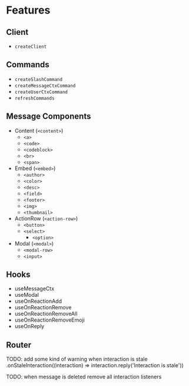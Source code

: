 # Features

## Client

- `createClient`

## Commands

- `createSlashCommand`
- `createMessageCtxCommand`
- `createUserCtxCommand`
- `refreshCommands`

## Message Components

- Content (`<content>`)
  - `<a>`
  - `<code>`
  - `<codeblock>`
  - `<br>`
  - `<span>`
- Embed (`<embed>`)
  - `<author>`
  - `<color>`
  - `<desc>`
  - `<field>`
  - `<footer>`
  - `<img>`
  - `<thumbnail>`
- ActionRow (`<action-row>`)
  - `<button>`
  - `<select>`
    - `<option>`
- Modal (`<modal>`)
  - `<modal-row>`
  - `<input>`

## Hooks

- useMessageCtx
- useModal
- useOnReactionAdd
- useOnReactionRemove
- useOnReactionRemoveAll
- useOnReactionRemoveEmoji
- useOnReply

## Router

TODO: add some kind of warning when interaction is stale
.onStaleInteraction((interaction) => interaction.reply('Interaction is stale'))

TODO: when message is deleted
remove all interaction listeners
